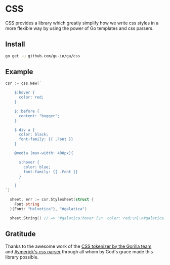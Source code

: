 # CSS
CSS provides a library which greatly simplify how we write css styles in a more 
flexible way by using the power of Go templates and css parsers.


## Install

```bash
go get -u github.com/gu-io/gu/css
```

## Example

```go
csr := css.New(`

    $:hover {
      color: red;
    }

    $::before {
      content: "bugger";
    }

    $ div a {
      color: black;
      font-family: {{ .Font }}
    }

    @media (max-width: 400px){

      $:hover {
        color: blue;
        font-family: {{ .Font }}
      }

    }
`)

  sheet, err := csr.Stylesheet(struct {
    Font string
  }{Font: "Helvetica"}, "#galatica")

  sheet.String() // => "#galatica:hover {\n  color: red;\n}\n#galatica::before {\n  content: \"bugger\";\n}\n#galatica div a {\n  color: black;\n  font-family: Helvetica;\n}\n@media (max-width: 400px) {\n  #galatica:hover {\n    color: blue;\n    font-family: Helvetica;\n  }\n}"

```

## Gratitude
Thanks to the awesome work of the [CSS tokenizer by the Gorilla team](https://github.com/gorilla/css)  
and [Aymerick's css parser](https://github.com/aymerick/douceur) through all whom by God's grace 
made this library possible.
